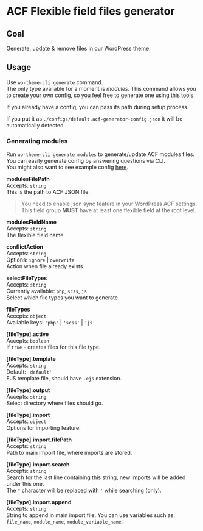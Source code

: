 # ACF Flexible field files generator

## Goal

Generate, update & remove files in our WordPress theme

## Usage

Use `wp-theme-cli generate` command.  
The only type available for a moment is _modules_.
This command allows you to create your own config, so you feel free to generate one using this tools.

If you already have a config, you can pass its path during setup process.

If you put it as `./configs/default.acf-generator-config.json` it will be automatically detected.

### Generating modules

Run `wp-theme-cli generate modules` to generate/update ACF modules files.  
You can easily generate config by answering questions via CLI.  
You might also want to see example config [here](/example-configs/example.acf-generator-config.json).

**modulesFilePath**  
Accepts: `string`  
This is the path to ACF JSON file.

> You need to enable json sync feature in your WordPress ACF settings.\
> This field group **MUST** have at least one flexible field at the root level.

**modulesFieldName**  
Accepts: `string`  
The flexible field name.

**conflictAction**  
Accepts: `string`  
Options: `ignore` | `overwrite`  
Action when file already exists.

**selectFileTypes**  
Accepts: `string`  
Currently available: `php`, `scss`, `js`  
Select which file types you want to generate.

**fileTypes**  
Accepts: `object`  
Available keys: `'php'` | `'scss'` | `'js'`

**\[fileType].active**  
Accepts: `boolean`  
If `true` - creates files for this file type.

**\[fileType].template**  
Accepts: `string`  
Default: `'default'`  
EJS template file, should have `.ejs` extension.

**\[fileType].output**  
Accepts: `string`  
Select directory where files should go.

**\[fileType].import**  
Accepts: `object`  
Options for importing feature.

**\[fileType].import.filePath**  
Accepts: `string`  
Path to main import file, where imports are stored.

**\[fileType].import.search**  
Accepts: `string`  
Search for the last line containing this string, new imports will be added under this one.  
The `"` character will be replaced with `'` while searching (only).

**\[fileType].import.append**  
Accepts: `string`  
String to append in main import file. You can use variables such as: `file_name`, `module_name`, `module_variable_name`.

